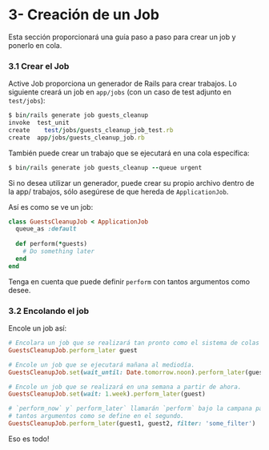 # 3- Creación de un Job

Esta sección proporcionará una guía paso a paso para crear un job y ponerlo en cola.

### 3.1 Crear el Job

Active Job proporciona un generador de Rails para crear trabajos. Lo siguiente creará un job en `app/jobs` \(con un caso de test adjunto en `test/jobs`\):

```ruby
$ bin/rails generate job guests_cleanup
invoke  test_unit
create    test/jobs/guests_cleanup_job_test.rb
create  app/jobs/guests_cleanup_job.rb
```

También puede crear un trabajo que se ejecutará en una cola específica:

```ruby
$ bin/rails generate job guests_cleanup --queue urgent
```

Si no desea utilizar un generador, puede crear su propio archivo dentro de la app/ trabajos, sólo asegúrese de que hereda de `ApplicationJob`.

Así es como se ve un job:

```ruby
class GuestsCleanupJob < ApplicationJob
  queue_as :default
 
  def perform(*guests)
    # Do something later
  end
end
```

Tenga en cuenta que puede definir `perform` con tantos argumentos como desee.

### 3.2 Encolando el job

Encole un job así:

```ruby
# Encolara un job que se realizará tan pronto como el sistema de colas este libre
GuestsCleanupJob.perform_later guest
```

```ruby
# Encole un job que se ejecutará mañana al mediodía.
GuestsCleanupJob.set(wait_until: Date.tomorrow.noon).perform_later(guest)
```

```ruby
# Encole un job que se realizará en una semana a partir de ahora.
GuestsCleanupJob.set(wait: 1.week).perform_later(guest)
```

```ruby
# `perform_now` y` perform_later` llamarán `perform` bajo la campana para que puedas pasar 
# tantos argumentos como se define en el segundo.
GuestsCleanupJob.perform_later(guest1, guest2, filter: 'some_filter')
```

Eso es todo!







